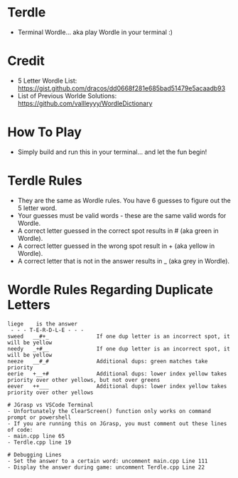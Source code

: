 # Terdle
- Terminal Wordle... aka play Wordle in your terminal :)

# Credit
- 5 Letter Wordle List: https://gist.github.com/dracos/dd0668f281e685bad51479e5acaadb93
- List of Previous Worlde Solutions: https://github.com/vallleyyy/WordleDictionary

# How To Play
- Simply build and run this in your terminal... and let the fun begin!

# Terdle Rules
- They are the same as Wordle rules. You have 6 guesses to figure out the 5 letter word.
- Your guesses must be valid words - these are the same valid words for Wordle.
- A correct letter guessed in the correct spot results in # (aka green in Wordle).
- A correct letter guessed in the wrong spot result in + (aka yellow in Wordle).
- A correct letter that is not in the answer results in _ (aka grey in Wordle).

# Wordle Rules Regarding Duplicate Letters
```
liege    is the answer
 - - - T-E-R-D-L-E - - -
sweed   __#+_               If one dup letter is an incorrect spot, it will be yellow
needy   _+#__               If one dup letter is an incorrect spot, it will be yellow
neeze   __#_#               Additional dups: green matches take priority
eerie   +__+#               Additional dups: lower index yellow takes priority over other yellows, but not over greens
eever   ++___               Additional dups: lower index yellow takes priority over other yellows

# JGrasp vs VSCode Terminal
- Unfortunately the ClearScreen() function only works on command prompt or powershell
- If you are running this on JGrasp, you must comment out these lines of code:  
- main.cpp line 65
- Terdle.cpp line 19

# Debugging Lines
- Set the answer to a certain word: uncomment main.cpp Line 111
- Display the answer during game: uncomment Terdle.cpp Line 22
```